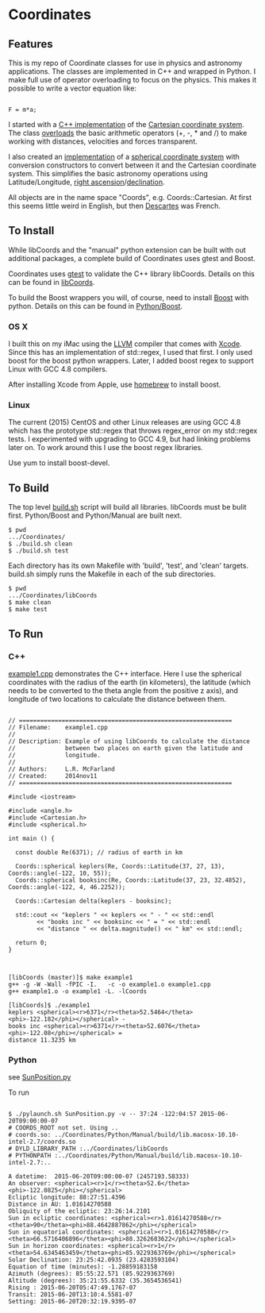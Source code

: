# Coordinates

## Features

This is my repo of Coordinate classes for use in physics and astronomy
applications. The classes are implemented in C++ and wrapped in
Python. I make full use of operator overloading to focus on the physics.
This makes it possible to write a vector equation like:

```

F = m*a;

```

I started with a [C++ implementation](libCoords/Cartesian.h) of the
[Cartesian coordinate system](http://en.wikipedia.org/wiki/Cartesian_coordinate_system).
The class
[overloads](http://en.wikipedia.org/wiki/Operator_overloading) the
basic arithmetic operators (+, -, * and /) to make working
with distances, velocities and forces transparent.

I also created an [implementation](libCoords/spherical.h) of a
[spherical coordinate system](http://en.wikipedia.org/wiki/Spherical_coordinate_system)
with conversion constructors to convert between it and the Cartesian
coordinate system. This simplifies the basic astronomy operations
using Latitude/Longitude,
[right ascension](http://en.wikipedia.org/wiki/Right_ascension)/[declination](http://en.wikipedia.org/wiki/Declination).

All objects are in the name space "Coords", e.g. Coords::Cartesian.
At first this seems little weird in English, but then
[Descartes](http://en.wikipedia.org/wiki/René_Descartes) was French.


## To Install

While libCoords and the "manual" python extension can be built with
out additional packages, a complete build of Coordinates uses gtest
and Boost.

Coordinates uses [gtest](https://code.google.com/p/googletest/) to
validate the C++ library libCoords. Details on this can be found
in [libCoords](libCoords/README.md).

To build the Boost wrappers you will, of course, need to install
[Boost](http://www.boost.org) with python. Details on this can be found
in [Python/Boost](Python/Boost/README.md).


### OS X

I built this on my iMac using the [LLVM](http://llvm.org) compiler
that comes with [Xcode](https://developer.apple.com/xcode/).
Since this has an implementation of std::regex, I used that first.
I only used boost for the boost python wrappers.
Later, I added boost regex to support Linux with GCC 4.8 compilers.

After installing Xcode from Apple, use [homebrew](http://brew.sh)
to install boost.

### Linux

The current (2015) CentOS and other Linux releases are using GCC 4.8
which has the prototype std::regex that throws regex_error on
my std::regex tests. I experimented with upgrading to GCC 4.9, but
had linking problems later on. To work around this I use the boost
regex libraries.

Use yum to install boost-devel.


## To Build

The top level [build.sh](build.sh) script will build all libraries.
libCoords must be bulit first. Python/Boost and Python/Manual are
built next.

```
$ pwd
.../Coordinates/
$ ./build.sh clean
$ ./build.sh test
```

Each directory has its own Makefile with 'build', 'test', and 'clean'
targets. build.sh simply runs the Makefile in each of the sub directories.

```
$ pwd
.../Coordinates/libCoords
$ make clean
$ make test
```


## To Run

### C++

[example1.cpp](libCoords/example1.cpp) demonstrates the C++ interface.
Here I use the spherical coordinates with the radius of the earth (in
kilometers), the latitude (which needs to be converted to the theta
angle from the positive z axis), and longitude of two locations to
calculate the distance between them.

```

// ============================================================
// Filename:    example1.cpp
//
// Description: Example of using libCoords to calculate the distance
//              between two places on earth given the latitude and
//              longitude.
//
// Authors:     L.R. McFarland
// Created:     2014nov11
// ============================================================

#include <iostream>

#include <angle.h>
#include <Cartesian.h>
#include <spherical.h>

int main () {

  const double Re(6371); // radius of earth in km

  Coords::spherical keplers(Re, Coords::Latitude(37, 27, 13), Coords::angle(-122, 10, 55));
  Coords::spherical booksinc(Re, Coords::Latitude(37, 23, 32.4852), Coords::angle(-122, 4, 46.2252));

  Coords::Cartesian delta(keplers - booksinc);

  std::cout << "keplers " << keplers << " - " << std::endl
	    << "books inc " << booksinc << " = " << std::endl
	    << "distance " << delta.magnitude() << " km" << std::endl;

  return 0;
}


```

```

[libCoords (master)]$ make example1
g++ -g -W -Wall -fPIC -I.   -c -o example1.o example1.cpp
g++ example1.o -o example1 -L. -lCoords

[libCoords]$ ./example1
keplers <spherical><r>6371</r><theta>52.5464</theta><phi>-122.182</phi></spherical> -
books inc <spherical><r>6371</r><theta>52.6076</theta><phi>-122.08</phi></spherical> =
distance 11.3235 km

```


### Python


see [SunPosition.py](https://github.com/lrmcfarland/Astronomy/blob/master/Bodies/SunPosition.py)

To run

```

$ ./pylaunch.sh SunPosition.py -v -- 37:24 -122:04:57 2015-06-20T09:00:00-07
# COORDS_ROOT not set. Using ..
# coords.so: ../Coordinates/Python/Manual/build/lib.macosx-10.10-intel-2.7/coords.so
# DYLD_LIBRARY_PATH :../Coordinates/libCoords
# PYTHONPATH :../Coordinates/Python/Manual/build/lib.macosx-10.10-intel-2.7:..

A datetime:  2015-06-20T09:00:00-07 (2457193.58333)
An observer: <spherical><r>1</r><theta>52.6</theta><phi>-122.0825</phi></spherical>
Ecliptic longitude: 88:27:51.4396
Distance in AU: 1.01614270588
Obliquity of the ecliptic: 23:26:14.2101
Sun in ecliptic coordinates: <spherical><r>1.01614270588</r><theta>90</theta><phi>88.4642887862</phi></spherical>
Sun in equatorial coordinates: <spherical><r>1.01614270588</r><theta>66.5716406896</theta><phi>88.3262683622</phi></spherical>
Sun in horizon coordinates: <spherical><r>1</r><theta>54.6345463459</theta><phi>85.9229363769</phi></spherical>
Solar Declination: 23:25:42.0935 (23.4283593104)
Equation of time (minutes): -1.28859183158
Azimuth (degrees): 85:55:22.571 (85.9229363769)
Altitude (degrees): 35:21:55.6332 (35.3654536541)
Rising : 2015-06-20T05:47:49.1767-07
Transit: 2015-06-20T13:10:4.5581-07
Setting: 2015-06-20T20:32:19.9395-07

```

